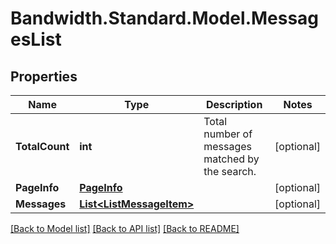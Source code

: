 
# Bandwidth.Standard.Model.MessagesList

## Properties

Name | Type | Description | Notes
------------ | ------------- | ------------- | -------------
**TotalCount** | **int** | Total number of messages matched by the search. | [optional] 
**PageInfo** | [**PageInfo**](PageInfo.md) |  | [optional] 
**Messages** | [**List&lt;ListMessageItem&gt;**](ListMessageItem.md) |  | [optional] 

[[Back to Model list]](../README.md#documentation-for-models)
[[Back to API list]](../README.md#documentation-for-api-endpoints)
[[Back to README]](../README.md)

